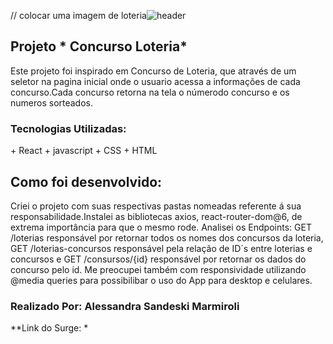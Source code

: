 // colocar uma imagem de loteria![header]()

## Projeto * Concurso Loteria*

Este projeto foi inspirado em Concurso de Loteria, que através de um seletor na pagina inicial onde o usuario acessa a informações de cada concurso.Cada concurso retorna na tela o númerodo concurso e os numeros sorteados.

### Tecnologias Utilizadas:
<tr>
+ React
+ javascript
+ CSS
+ HTML

## Como foi desenvolvido:

Criei o projeto com suas respectivas pastas nomeadas referente á sua responsabilidade.Instalei as bibliotecas axios, react-router-dom@6, de extrema importância para que o mesmo rode.
Analisei os Endpoints: GET /loterias responsável por retornar todos os nomes dos concursos da loteria, GET /loterias-concursos responsável pela relação de ID´s entre loterias e concursos e
GET /consursos/{id} responsável por retornar os dados do concurso pelo id. Me preocupei também com responsividade utilizando @media queries para possibilibar o uso do App para desktop e celulares.

### Realizado Por: Alessandra Sandeski Marmiroli
**Link do Surge: *
